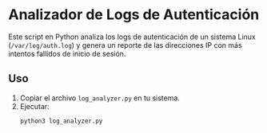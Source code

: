 # Analizador de Logs de Autenticación 

Este script en Python analiza los logs de autenticación de un sistema Linux (`/var/log/auth.log`) y genera un reporte de las direcciones IP con más intentos fallidos de inicio de sesión.

## Uso
1. Copiar el archivo `log_analyzer.py` en tu sistema.
2. Ejecutar:
   ```bash
   python3 log_analyzer.py
